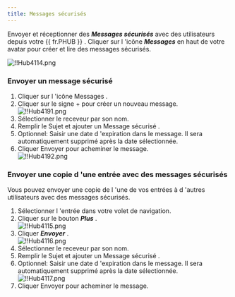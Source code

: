 ```yaml
---
title: Messages sécurisés
---
```

Envoyer et réceptionner des ***Messages sécurisés*** avec des utilisateurs depuis votre {{ fr.PHUB }} . Cliquer sur l 'icône ***Messages*** en haut de votre avatar pour créer et lire des messages sécurisés.  

![!!Hub4114.png](https://webdevolutions.azureedge.net/docs/fr/hub/Hub4114.png) 

### Envoyer un message sécurisé 

1. Cliquer sur l 'icône Messages . 
1. Cliquer sur le signe + pour créer un nouveau message.  
![!!Hub4191.png](https://webdevolutions.azureedge.net/docs/fr/hub/Hub4191.png) 
1. Sélectionner le receveur par son nom. 
1. Remplir le Sujet et ajouter un Message sécurisé . 
1. Optionnel: Saisir une date d 'expiration dans le message. Il sera automatiquement supprimé après la date sélectionnée. 
1. Cliquer Envoyer pour acheminer le message.  
![!!Hub4192.png](https://webdevolutions.azureedge.net/docs/fr/hub/Hub4192.png) 

### Envoyer une copie d 'une entrée avec des messages sécurisés 

Vous pouvez envoyer une copie de l 'une de vos entrées à d 'autres utilisateurs avec des messages sécurisés.  

1. Sélectionner l 'entrée dans votre volet de navigation. 
1. Cliquer sur le bouton ***Plus*** .  
![!!Hub4115.png](https://webdevolutions.azureedge.net/docs/fr/hub/Hub4115.png) 
1. Cliquer ***Envoyer*** .  
![!!Hub4116.png](https://webdevolutions.azureedge.net/docs/fr/hub/Hub4116.png) 
1. Sélectionner le receveur par son nom. 
1. Remplir le Sujet et ajouter un Message sécurisé . 
1. Optionnel: Saisir une date d 'expiration dans le message. Il sera automatiquement supprimé après la date sélectionnée.  
![!!Hub4117.png](https://webdevolutions.azureedge.net/docs/fr/hub/Hub4117.png) 
1. Cliquer Envoyer pour acheminer le message. 

